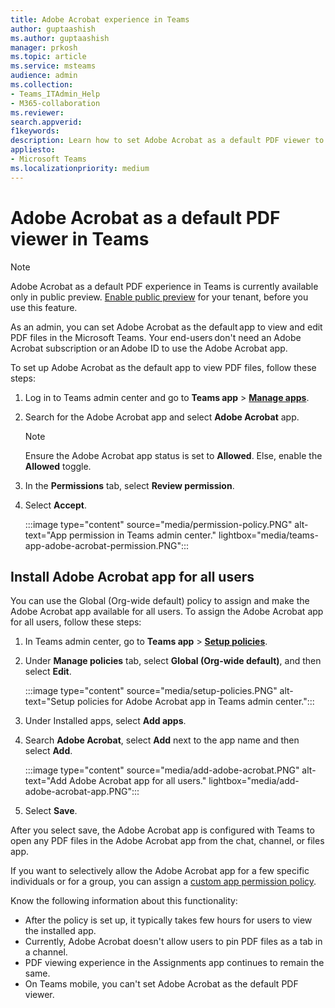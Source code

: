 ```yaml
---
title: Adobe Acrobat experience in Teams
author: guptaashish
ms.author: guptaashish
manager: prkosh
ms.topic: article
ms.service: msteams
audience: admin
ms.collection: 
- Teams_ITAdmin_Help
- M365-collaboration
ms.reviewer: 
search.appverid: 
f1keywords: 
description: Learn how to set Adobe Acrobat as a default PDF viewer to view and edit PDF files in Microsoft Teams.
appliesto: 
- Microsoft Teams
ms.localizationpriority: medium
---
```


# Adobe Acrobat as a default PDF viewer in Teams

> [!NOTE]
> Adobe Acrobat as a default PDF experience in Teams is currently available only in public preview. [Enable public preview](public-preview-doc-updates.md#enable-public-preview) for your tenant, before you use this feature.

As an admin, you can set Adobe Acrobat as the default app to view and edit PDF files in the Microsoft Teams. Your end-users don't need an Adobe Acrobat subscription or an Adobe ID to use the Adobe Acrobat app.

To set up Adobe Acrobat as the default app to view PDF files, follow these steps:

1. Log in to Teams admin center and go to **Teams app** > **[Manage apps](https://admin.teams.microsoft.com/policies/manage-apps)**.

1. Search for the Adobe Acrobat app and select **Adobe Acrobat** app.

   > [!NOTE]
   > Ensure the Adobe Acrobat app status is set to **Allowed**. Else, enable the **Allowed** toggle.

1. In the **Permissions** tab, select **Review permission**.

1. Select **Accept**.

   :::image type="content" source="media/permission-policy.PNG" alt-text="App permission in Teams admin center." lightbox="media/teams-app-adobe-acrobat-permission.PNG":::

## Install Adobe Acrobat app for all users

You can use the Global (Org-wide default) policy to assign and make the Adobe Acrobat app available for all users. To assign the Adobe Acrobat app for all users, follow these steps:

1. In Teams admin center, go to **Teams app** > [**Setup policies**](https://admin.teams.microsoft.com/policies/app-setup).

1. Under **Manage policies** tab, select **Global (Org-wide default)**, and then select **Edit**.

   :::image type="content" source="media/setup-policies.PNG" alt-text="Setup policies for Adobe Acrobat app in Teams admin center.":::

1. Under Installed apps, select **Add apps**.

1. Search **Adobe Acrobat**, select **Add** next to the app name and then select **Add**.

   :::image type="content" source="media/add-adobe-acrobat.PNG" alt-text="Add Adobe Acrobat app for all users." lightbox="media/add-adobe-acrobat-app.PNG":::

1. Select **Save**.

After you select save, the Adobe Acrobat app is configured with Teams to open any PDF files in the Adobe Acrobat app from the chat, channel, or files app.

If you want to selectively allow the Adobe Acrobat app for a few specific individuals or for a group, you can assign a [custom app permission policy](teams-app-permission-policies.md).

Know the following information about this functionality:

* After the policy is set up, it typically takes few hours for users to view the installed app.
* Currently, Adobe Acrobat doesn't allow users to pin PDF files as a tab in a channel.
* PDF viewing experience in the Assignments app continues to remain the same.
* On Teams mobile, you can't set Adobe Acrobat as the default PDF viewer.
